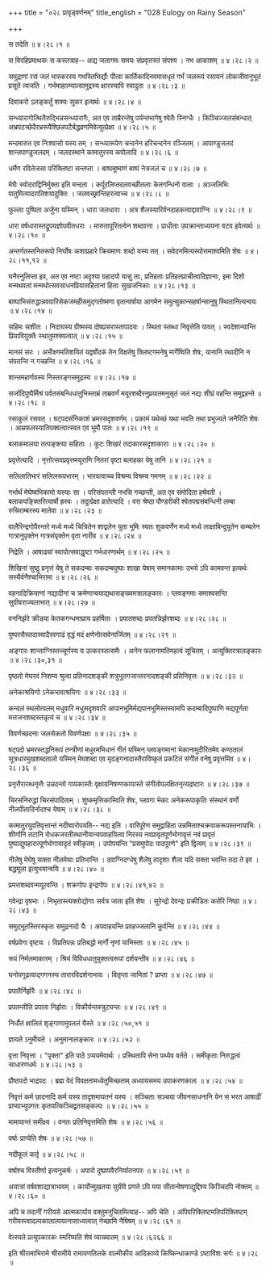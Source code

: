 +++
title = "०२८ प्रावृड्वर्णनम्"
title_english = "028 Eulogy on Rainy Season"

+++


स तदेति  ॥  ४।२८।१  ॥   

  

स विरहिप्रमाथकः स कस्तत्राह-- अद्य जलागमः समयः संप्रवृत्तस्तं संपश्य ।
नभ आकाशम्  ॥  ४।२८।२  ॥   

  

समुद्राणां रसं जलं भास्करस्य गभस्तिभिर्द्यौः पीत्वा कार्तिकादिनवमासधृतं
गर्भं जलरूपं रसायनं लोकजीवानुभूतं प्रसूते त्यजति ।
गर्भमाहात्म्यात्सामुद्रस्य क्षारस्यापि स्वादुता  ॥  ४।२८।३  ॥   

  

दिवाकरो ऽलङ्कर्तुं शक्यः सुकर इत्यर्थः  ॥  ४।२८।४  ॥   

  

सन्ध्यारागोत्थितैरुद्भिन्नसन्ध्यारागैः, अत एव ताम्रैरन्तेषु
पर्यन्तभागेषु श्वेतैः स्निग्धैः । किञ्चिज्जलसंबन्धात्
अभ्रपटच्छेदैरभ्ररूपैश्छिन्नपटैर्बद्धव्रणमिवेत्युत्प्रेक्षा  ॥  ४।२८।५
 ॥   

  

मन्दमारुत एव निःश्वासो यस्य तम् । सन्ध्यारूपेण चन्दनेन हरिचन्दनेन
रञ्जितम् । आपाण्डुजलदं शान्तपाण्डुजलदम् । जलदस्थाने कामातुरस्य कपोलादि
 ॥  ४।२८।६  ॥   

  

धर्मेण रवितेजसा परिक्लिष्टा सन्तप्ता । बाष्पमूष्माणं बाष्पं नेत्रजलं च
 ॥  ४।२८।७  ॥   

  

मेघैः स्वोदराद्विनिर्मुक्ता इति मन्दता । कर्पूरलिप्तदलवच्छीतलाः
केतगन्धिनो वाताः । अञ्जलिभिः पातुमित्यादरातिशयादुक्तिः ।
जलवच्छ्रान्तिहरत्वाच्च  ॥  ४।२८।८ ॥   

  

फुल्लाः पुष्पिता अर्जुना यस्मिन् । धारा जलधाराः । अत्र
शैलस्यारिर्वनदाहकत्वाद्दावाग्निः  ॥  ४।२८।९  ॥   

  

धारा वर्षधारास्तद्रूपयज्ञोपवीतधराः । मारुतापूरितत्वेन शब्दवत्ता ।
प्राधीताः उपक्रान्ताध्ययना वटव इवेत्यर्थः  ॥  ४।२८।१०  ॥   

  

अन्तर्गतस्तनितरूपो निर्घोषः कशाप्रहारे क्रियमाणः शब्दो यस्य तत् ।
सवेदनमित्यस्योत्तमाश्वमिति शेषः  ॥  ४।२८।११,१२  ॥   

  

घनैरनुलिप्ता इव, अत एव नष्टा अदृश्या ग्रहादयो यासु ताः, प्रतिहताः
प्रतिहतप्राचीत्वादिज्ञानाः, इमा दिशो मन्मथवतां
मन्मथोत्सवसाधनप्रियासहितानां हिताः सुखजनिकाः  ॥  ४।२८।१३  ॥   

  

बाष्पाभिसंरुद्धान्नववारिसेकजमहीसमुद्गतोष्मणा वृतान्वर्षाया आगमेन
समुत्सुकान्सहर्षान्सानुषु स्थितानित्यन्वयः  ॥  ४।२८।१४  ॥   

  

सहिमः सशीतः । निदाघस्य ग्रीष्मस्य दोषप्रसरास्तापादयः । स्थिता स्तब्धा
निवृत्तेति यावत् । स्वदेशान्यान्ति प्रियावियुक्तैः स्थातुमश्क्यत्वात्  ॥ 
४।२८।१५  ॥   

  

मानसं सरः । अभीक्ष्णमतिशयितं यद्वर्षोदकं तेन विक्षतेषु क्लिष्टगमनेषु
मार्गेष्विति शेषः, यानानि रथादीनि न संपतन्ति न गच्छन्ति  ॥  ४।२८।१६  ॥   

  

शान्तमहार्णवस्य निस्तरङ्गसमुद्रस्य  ॥  ४।२८।१७  ॥   

  

सर्जादिपुष्पैर्मिश्रं पर्वतसंबन्धिधातुभिस्ताम्रं ताम्रवर्णं
मयूरशब्दैरनुप्रयातमनुसृतं जलं नद्यः शीघ्रं वहन्ति समुद्वहन्ते  ॥  ४।२८।१८
 ॥   

  

रसाकुलं रसवत् । षट्पदसंनिकाशं भ्रमरसदृशवर्णम् । प्रकामं यथेच्छं यथा भवति
तथा प्रभुज्यते जनैरिति शेषः । आम्रफलस्यातिपक्वत्वात्स्वत एव भूमौ पातः  ॥ 
४।२८।१९  ॥   

  

बलाकमालया तत्पङ्क्त्या सहिताः । कूटः शिखरं तदाकारसदृशाकाराः  ॥  ४।२८।२०
 ॥   

  

प्रवृत्तेत्यादि । नृत्तोत्सवप्रवृत्तमयूराणि नितरां वृष्टा बलाहका येषु
तानि  ॥  ४।२८।२१  ॥   

  

सलिलातिभारं सलिलरूपभारम् । भारवत्वाच्च विश्रम्य विश्रम्य गमनम्  ॥ 
४।२८।२२  ॥   

  

गर्भार्थं मेघेष्वभिकामो यस्याः सा । परिसंपतन्ती नभसि गच्छन्ती, अत एव
संमोदिता हर्षवती । बलाकपङ्क्तिरित्यार्षो ह्रस्वः । तदुत्प्रेक्षा
व्रातेत्यादि । वरा श्रेष्ठा पौण्डरीकी श्वेतपद्मसंबन्धिनी लम्बा
रुचिराम्बरस्य मालेवा  ॥  ४।२८।२३  ॥   

  

वालैरिन्द्रगोपैरन्तरे मध्ये मध्ये चित्रितेन शाद्वलेन युता भूमिः स्वतः
शुकवर्णेन मध्ये मध्ये लाक्षाबिन्दुयुतेन कम्बलेन गात्रानुपृक्तेन
गात्रसंपृक्तेन वृता नारीव  ॥  ४।२८।२४  ॥   

  

निद्रेति । आषाढ्यां स्वापोत्सवाद्धृष्टा गर्भधारणार्थम्  ॥  ४।२८।२५  ॥   

  

शिखिनां सुष्ठु प्रनृत्तं येषु ते सकदम्बाः सकदम्बपुष्पाः शाखा येषाम्
समानकामाः उभये ऽपि कामवन्त इत्यर्थः सस्यैर्वनैश्चाभिरामा  ॥  ४।२८।२६  ॥   

  

वहनादिक्रियाणां नद्यादीनां च क्रमेणान्वयाद्यथासङ्ख्यमत्रालङ्कारः ।
प्लवङ्गमाः समाश्वसन्ति सुग्रीवराज्यलाभात्  ॥  ४।२८।२७  ॥   

  

वननिर्झरे क्रीडया केतकगन्धमाघ्राय प्रहर्षिताः । प्रपातशब्दः
प्रपतन्निर्झरशब्दः  ॥  ४।२८।२८  ॥   

  

पुष्परसैस्तदास्वादैरवगाढं वृद्धं मदं क्षणेनोत्सवेनार्जितम्  ॥  ४।२८।२९
 ॥   

  

अङ्गारः शान्ताग्निस्तच्चूर्णस्य य उत्करस्तत्समैः । अनेन फलानामतिमहत्वं
सूचितम् । अत्युक्तिरत्रालङ्कारः  ॥  ४।२८।३०,३१  ॥   

  

पृष्ठतो मेघरवं निशम्य श्रुत्वा प्रतिनादशङ्की शत्रुभूतगजान्तरनादशङ्की
प्रतिनिवृत्तः  ॥  ४।२८।३२  ॥   

  

अनेकाश्रयिणो ऽनेकभावाश्रयिणः  ॥  ४।२८।३३  ॥   

  

कन्दलं स्थलोत्पलम् मधुवारि मधुसदृशवारि आपानभूमिर्मद्यपानभूमिस्तस्यामपि
कदम्बादिपुष्पाणि मद्यपूर्णता मत्तजनशब्दस्तन्नृत्यं च  ॥  ४।२८।३४  ॥   

  

विवर्णच्छदनाः जलसेकतो विवर्णपक्षाः  ॥  ४।२८।३५  ॥   

  

षट्पदो भ्रमरस्तद्धनिरूपं तन्त्रीणां मधुरमभिधानं गीतं यस्मिन्
प्लवङ्गमानां भेकानामुदीरितमेव कण्ठतालं सूत्रधारमुखशब्दतालो यस्मिन्
मेघशब्दा एव मृदङ्गनादास्तैराविष्कृतं प्रकटितं संगीतं वनेषु प्रवृत्तमिव
 ॥  ४।२८।३६  ॥   

  

प्रनृत्तैरारब्धनृत्तैः उन्नदन्तो गायकास्तैः वृक्षाग्रनिषण्णकायास्ते
संगीतोपलक्षितनृत्यद्रष्टारः  ॥  ४।२८।३७  ॥   

  

चिरसंनिरुद्धां चिरसंपादिताम् । शुष्कमृत्तिकास्विति शेषः, प्लवगा भेकाः
अनेकरूपाकृतिः संस्थानं वर्णो नीलपीतादिर्नादश्च येषाम्  ॥  ४।२८।३८  ॥   

  

कामातुरयुवतिवृत्तान्तं नदीष्वारोपयति-- नद्य इति । वारिपूरेण समुद्वाहिता
उन्नमिताश्चक्रवाकरूपस्तनायाभिः । शीर्णानि तटानि
रोधकजरतीस्थानीयान्यपवाहयित्वा निरस्य नवप्रावृतपूर्णभोगावृत्तं नवं
प्रावृतं पुष्पाद्युपहारात्पूर्णभोगायादृतं स्वीकृतम् । उपोपयन्ति
"प्रसमुपोदः पादपूरणे" इति द्वित्वम्  ॥  ४।२८।३९  ॥   

  

नीलेषु मेघेषु सक्ता नीलमेघाः प्रतिभान्ति । दवाग्निदग्धेषु शैलेषु तादृशाः
शैला यदि सक्ता भवन्ति तदा ते इव । बद्धमूला इत्युभयान्वयि  ॥  ४।२८।४०  ॥   

  

प्रमत्तशब्दवन्मयूरवन्ति । शक्रगोपः इन्द्रगोपः  ॥  ४।२८।४१,४२  ॥   

  

गवेन्द्रा वृषभाः । निभृतास्त्यक्तोद्योगाः सर्वत्र जाता इति शेषः ।
सुरेन्द्रो देवन्द्रः प्रक्रीडितः कर्तरि निष्ठा  ॥  ४।२८।४३  ॥   

  

समुद्भूतस्तिरस्कृतः समुद्रनादो यैः । अपवाहयन्ति प्रवहज्जलानि कुर्वन्ति
 ॥  ४।२८।४४  ॥   

  

वर्षप्रवेगा वृष्टयः । विप्रतिपन्नः प्रतिबद्धो मार्गो नृणां याभिस्ताः  ॥ 
४।२८।४५  ॥   

  

रूपं निर्मलमाकारम् । श्रियं विविधधातुयुक्तत्वरूपां दर्शयन्तीव  ॥  ४।२८।४६
 ॥   

  

घनोपगूढत्वाद्गगनस्य तारारविदर्शनाभावः । वितृप्ता जामितां ? प्राप्ता  ॥ 
४।२८।४७  ॥   

  

प्रपातैर्निर्झरैः  ॥  ४।२८।४८  ॥   

  

प्रपतन्तीति प्रपाता निर्झराः । विकीर्यन्तस्त्रुट्यन्तः  ॥  ४।२८।४९  ॥   

  

निर्धौतं क्षालितं शृङ्गाणामुपतलं यैस्ते  ॥  ४।२८।५०,५१  ॥   

  

ज्ञायते ऽनुमीयते । अनुमानालङ्कारः  ॥  ४।२८।५२  ॥   

  

वृत्ता निवृत्ता । "पृक्ता" इति पाठे ऽप्ययमेवार्थः । प्रस्थितापि सेना
पथ्येव वर्तते । समीकृताः निरुद्धत्वं साधारणधर्मः  ॥  ४।२८।५३  ॥   

  

प्रौष्ठपदो भाद्रपदः । ब्रह्म वेदं विवक्षतामध्येतुमिच्छताम् अध्यायसमय
उपाकरणकालः  ॥  ४।२८।५४  ॥   

  

निवृत्तं कर्म छादनादि कर्म यस्य तादृशमायतनं यस्य । सञ्चिताः सञ्चया
जीवनसाधनानि येन स भरत आषाढीं प्राप्याभ्युपगतः कृतयत्किञ्चिद्व्रतसङ्कल्पः
 ॥  ४।२८।५५  ॥   

  

मामायान्तं समीक्ष्य । वनतः प्रतिनिवृत्तमिति शेषः  ॥  ४।२८।५६  ॥   

  

वर्षाः प्राप्येति शेषः  ॥  ४।२८।५७  ॥   

  

नदीकूलं कर्तृ  ॥  ४।२८।५८  ॥   

  

वर्षाश्च विस्तीर्णा इत्यनुकर्षः । अपारो दुष्प्रापवैरनिर्यातनपरः  ॥ 
४।२८।५९  ॥   

  

अयात्रां वर्षवशाद्यात्राभावम् । कार्योन्मुखतया सुग्रीवे प्रणते ऽपि मया
सीतान्वेषणाद्युद्दिश्य किञ्चिदपि नोक्तम्  ॥  ४।२८।६०  ॥   

  

अपि च तदानीं गरीयसे आत्मकार्याय वक्तुमनुचितमित्याह-- अपि चेति ।
अपिपरिक्लिष्टमतिपरिक्लिष्टम् गरीयस्त्वादल्पकालाल्पयत्नासाध्यत्वात्
नेच्छामि नैषिषम्  ॥  ४।२८।६१  ॥   

  

वेत्स्यते प्रत्युपकारकः स्मरिष्यति शेषं व्याख्यातम्  ॥  ४।२८।६२६६  ॥   

  

इति श्रीरामाभिरामे श्रीरामीये रामायणतिलके वाल्मीकीय आदिकाव्ये
किष्किन्धाकाण्डे ऽष्टाविंशः सर्गः  ॥  ४।२८  ॥   

  



